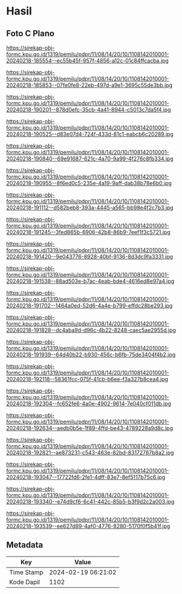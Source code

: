 # Hasil

## Foto C Plano

https://sirekap-obj-formc.kpu.go.id/1319/pemilu/pdpr/11/08/14/20/10/1108142010001-20240218-185554--ec55b45f-957f-4856-a12c-01c84ffcacba.jpg

https://sirekap-obj-formc.kpu.go.id/1319/pemilu/pdpr/11/08/14/20/10/1108142010001-20240218-185853--07fe0fe8-22eb-497d-a9e1-3695c55de3bb.jpg

https://sirekap-obj-formc.kpu.go.id/1319/pemilu/pdpr/11/08/14/20/10/1108142010001-20240218-190201--878d0efc-35cb-4a41-8944-c5013c7da5f4.jpg

https://sirekap-obj-formc.kpu.go.id/1319/pemilu/pdpr/11/08/14/20/10/1108142010001-20240218-190525--d83e07d4-724f-433d-81c1-eabcb6c20289.jpg

https://sirekap-obj-formc.kpu.go.id/1319/pemilu/pdpr/11/08/14/20/10/1108142010001-20240218-190840--69e91687-621c-4a70-9a99-4f276c8fb334.jpg

https://sirekap-obj-formc.kpu.go.id/1319/pemilu/pdpr/11/08/14/20/10/1108142010001-20240218-190955--8f6ed0c5-235e-4a19-9aff-dab38b78e6b0.jpg

https://sirekap-obj-formc.kpu.go.id/1319/pemilu/pdpr/11/08/14/20/10/1108142010001-20240218-191112--d582beb8-393a-4445-a565-bb98e4f2c7b3.jpg

https://sirekap-obj-formc.kpu.go.id/1319/pemilu/pdpr/11/08/14/20/10/1108142010001-20240218-191245--3fed865b-6906-42b8-86b9-7eef1f3c5721.jpg

https://sirekap-obj-formc.kpu.go.id/1319/pemilu/pdpr/11/08/14/20/10/1108142010001-20240218-191420--9e043776-8928-40bf-9136-8d3dc9fa3331.jpg

https://sirekap-obj-formc.kpu.go.id/1319/pemilu/pdpr/11/08/14/20/10/1108142010001-20240218-191538--88ad503e-b7ac-4eab-bde4-4616ed8e97a4.jpg

https://sirekap-obj-formc.kpu.go.id/1319/pemilu/pdpr/11/08/14/20/10/1108142010001-20240218-191702--1464a0ed-52d6-4a4e-b799-effdc28be293.jpg

https://sirekap-obj-formc.kpu.go.id/1319/pemilu/pdpr/11/08/14/20/10/1108142010001-20240218-191828--dc4aba9d-d96c-4b22-8248-caec5ae2955d.jpg

https://sirekap-obj-formc.kpu.go.id/1319/pemilu/pdpr/11/08/14/20/10/1108142010001-20240218-191939--64d40b22-b930-456c-b6fb-75de3404f4b2.jpg

https://sirekap-obj-formc.kpu.go.id/1319/pemilu/pdpr/11/08/14/20/10/1108142010001-20240218-192118--58361fcc-075f-41cb-b6ee-f3a327b8cea4.jpg

https://sirekap-obj-formc.kpu.go.id/1319/pemilu/pdpr/11/08/14/20/10/1108142010001-20240218-192304--fc652fe6-4a0e-4902-9614-7e040cf011db.jpg

https://sirekap-obj-formc.kpu.go.id/1319/pemilu/pdpr/11/08/14/20/10/1108142010001-20240218-192634--aedb0b5e-1f89-4ffd-be43-4789228a9d8c.jpg

https://sirekap-obj-formc.kpu.go.id/1319/pemilu/pdpr/11/08/14/20/10/1108142010001-20240218-192821--ae873231-c543-463e-82bd-83172767b8a2.jpg

https://sirekap-obj-formc.kpu.go.id/1319/pemilu/pdpr/11/08/14/20/10/1108142010001-20240218-193047--17722fd6-2fe1-4dff-83e7-8ef5117b75c6.jpg

https://sirekap-obj-formc.kpu.go.id/1319/pemilu/pdpr/11/08/14/20/10/1108142010001-20240218-193340--e74d9cf6-6c41-442c-85b5-b3f9d2c2a003.jpg

https://sirekap-obj-formc.kpu.go.id/1319/pemilu/pdpr/11/08/14/20/10/1108142010001-20240218-193539--ee627d89-4af0-4776-8280-5170f0f5b41f.jpg


## Metadata

| Key        | Value               |
| ---------- | ------------------- |
| Time Stamp | 2024-02-19 06:21:02 |
| Kode Dapil | 1102                |



